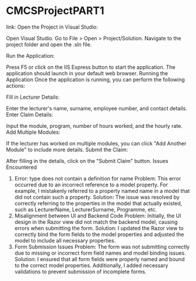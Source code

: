 # CMCSProjectPART1
link:
Open the Project in Visual Studio:

Open Visual Studio.
Go to File > Open > Project/Solution.
Navigate to the project folder and open the .sln file.


Run the Application:

Press F5 or click on the IIS Express button to start the application.
The application should launch in your default web browser.
Running the Application
Once the application is running, you can perform the following actions:

Fill in Lecturer Details:

Enter the lecturer's name, surname, employee number, and contact details.
Enter Claim Details:

Input the module, program, number of hours worked, and the hourly rate.
Add Multiple Modules:

If the lecturer has worked on multiple modules, you can click "Add Another Module" to include more details.
Submit the Claim:

After filling in the details, click on the "Submit Claim" button.
Issues Encountered
1. Error: type does not contain a definition for name
Problem: This error occurred due to an incorrect reference to a model property. For example, I mistakenly referred to a property named name in a model that did not contain such a property.
Solution: The issue was resolved by correctly referring to the properties in the model that actually existed, such as LecturerName, LecturerSurname, Programme, etc.
2. Misalignment between UI and Backend Code
Problem: Initially, the UI design in the Razor view did not match the backend model, causing errors when submitting the form.
Solution: I updated the Razor view to correctly bind the form fields to the model properties and adjusted the model to include all necessary properties.
3. Form Submission Issues
Problem: The form was not submitting correctly due to missing or incorrect form field names and model binding issues.
Solution: I ensured that all form fields were properly named and bound to the correct model properties. Additionally, I added necessary validations to prevent submission of incomplete forms.
